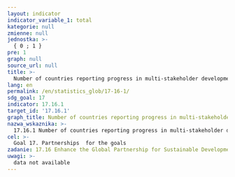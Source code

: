 ```yaml
---
layout: indicator
indicator_variable_1: total
kategorie: null
zmienne: null
jednostka: >-
  { 0 ; 1 }
pre: 1
graph: null
source_url: null
title: >-
  Number of countries reporting progress in multi-stakeholder development effectiveness monitoring frameworks that support the achievement of the sustainable development goals
lang: en
permalink: /en/statistics_glob/17-16-1/
sdg_goal: 17
indicator: 17.16.1
target_id: '17.16.1'
graph_title: Number of countries reporting progress in multi-stakeholder development effectiveness monitoring frameworks that support the achievement of the sustainable development goals
nazwa_wskaznika: >-
  17.16.1 Number of countries reporting progress in multi-stakeholder development effectiveness monitoring frameworks that support the achievement of the sustainable development goals
cel: >-
  Goal 17. Partnerships  for the goals
zadanie: 17.16 Enhance the Global Partnership for Sustainable Development, complemented by multi-stakeholder partnerships that mobilize and share knowledge, expertise, technology and financial resources, to support the achievement of the Sustainable Development Goals in all countries, in particular developing countries
uwagi: >-
  data not available
---
```

